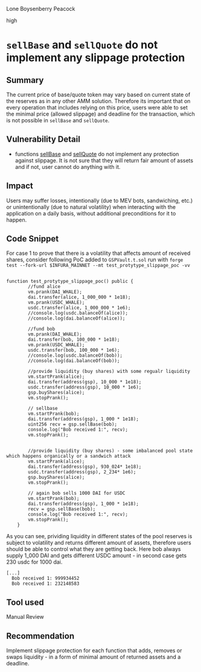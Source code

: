 Lone Boysenberry Peacock

high

# `sellBase` and  `sellQuote` do not implement any slippage protection

## Summary
The current price of base/quote token may vary based on current state of the reserves as in any other AMM solution. Therefore its important that on every operation that includes relying on this price, users were able to set the minimal price (allowed slippage) and deadline for the transaction, which is not possible in `sellBase` and `sellQuote`.

## Vulnerability Detail

- functions [sellBase](https://github.com/sherlock-audit/2023-12-dodo-gsp/blob/main/dodo-gassaving-pool/contracts/GasSavingPool/impl/GSPTrader.sol#L40) and [sellQuote](https://github.com/sherlock-audit/2023-12-dodo-gsp/blob/main/dodo-gassaving-pool/contracts/GasSavingPool/impl/GSPTrader.sol#L79) do not implement any protection against slippage. It is not sure that they will return fair amount of assets and if not, user cannot do anything with it.

## Impact
Users may suffer losses, intentionally (due to MEV bots, sandwiching, etc.) or unintentionally (due to natural volatility) when interacting with the application on a daily basis, without additional preconditions for it to happen.

## Code Snippet
For case 1 to prove that there is a volatility that affects amount of received shares, consider following PoC added to `GSPVault.t.sol` run with `forge test --fork-url $INFURA_MAINNET --mt test_protytype_slippage_poc -vv`

```solidity

function test_protytype_slippage_poc() public {
        //fund alice
        vm.prank(DAI_WHALE);
        dai.transfer(alice, 1_000_000 * 1e18);
        vm.prank(USDC_WHALE);
        usdc.transfer(alice, 1_000_000 * 1e6);
        //console.log(usdc.balanceOf(alice));
        //console.log(dai.balanceOf(alice));

        //fund bob
        vm.prank(DAI_WHALE);
        dai.transfer(bob, 100_000 * 1e18);
        vm.prank(USDC_WHALE);
        usdc.transfer(bob, 100_000 * 1e6);
        //console.log(usdc.balanceOf(bob));
        //console.log(dai.balanceOf(bob));

        //provide liquidity (buy shares) with some regualr liquidity
        vm.startPrank(alice);
        dai.transfer(address(gsp), 10_000 * 1e18); 
        usdc.transfer(address(gsp), 10_000 * 1e6); 
        gsp.buyShares(alice);
        vm.stopPrank();

        // sellbase
        vm.startPrank(bob);
        dai.transfer(address(gsp), 1_000 * 1e18);
        uint256 recv = gsp.sellBase(bob);
        console.log("Bob received 1:", recv);
        vm.stopPrank();


        //provide liquidity (buy shares) - some imbalanced pool state which happens organically or a sandwich attack
        vm.startPrank(alice);
        dai.transfer(address(gsp), 930_024* 1e18); 
        usdc.transfer(address(gsp), 2_234* 1e6); 
        gsp.buyShares(alice);
        vm.stopPrank();

        // again bob sells 1000 DAI for USDC
        vm.startPrank(bob);
        dai.transfer(address(gsp), 1_000 * 1e18);
        recv = gsp.sellBase(bob);
        console.log("Bob received 1:", recv);
        vm.stopPrank();
    }

```


As you can see, prividing liquidity in different states of the pool reserves is subject to volatility and returns different amount of assets, therefore users should be able to control what they are getting back. Here bob always supply 1_000 DAI and gets different USDC amount - in second case gets 230 usdc for 1000 dai.
```text
[...]
  Bob received 1: 999934452
  Bob received 1: 232148583 
```


## Tool used

Manual Review

## Recommendation
Implement slippage protection for each function that adds, removes or swaps liquidity - in a form of minimal amount of returned assets and a deadline. 
